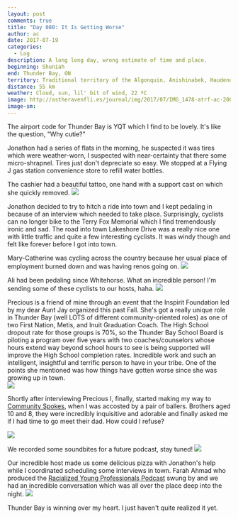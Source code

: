 ```yaml
---
layout: post
comments: true
title: "Day 080: It Is Getting Worse"
author: ac
date: 2017-07-19
categories:
  - Log
description: A long long day, wrong estimate of time and place.
beginning: Shuniah
end: Thunder Bay, ON
territory: Traditional territory of the Algonquin, Anishinabek, Haudenosaunee, Ojibway, Odawa and Cree
distance: 55 km
weather: Cloud, sun, lil' bit of wind, 22 ºC
image: http://astheravenfli.es/journal/img/2017/07/IMG_1478-atrf-ac-2000-web.jpg
image-sm:
---
```


The airport code for Thunder Bay is YQT which I find to be lovely. It's like the question, "Why cutie?"

Jonathon had a series of flats in the morning, he suspected it was tires which were weather-worn, I suspected with near-certainty that there some micro-shrapnel. Tires just don't depreciate so easy. We stopped at a Flying J gas station convenience store to refill water bottles. 

The cashier had a beautiful tattoo, one hand with a support cast on which she quickly removed.
<img src="http://astheravenfli.es/journal/img/2017/07/IMG_1435-atrf-ac-2000-web.jpg">

Jonathon decided to try to hitch a ride into town and I kept pedaling in because of an interview which needed to take place. Surprisingly, cyclists can no longer bike to the Terry Fox Memorial which I find tremendously ironic and sad. The road into town Lakeshore Drive was a really nice one with little traffic and quite a few interesting cyclists. It was windy though and felt like forever before I got into town.

Mary-Catherine was cycling across the country because her usual place of employment burned down and was having renos going on.
<img src="http://astheravenfli.es/journal/img/2017/07/IMG_1438-atrf-ac-2000-web.jpg">

Ali had been pedaling since Whitehorse. What an incredible person! I'm sending some of these cyclists to our hosts, haha. 
<img src="http://astheravenfli.es/journal/img/2017/07/IMG_1441-atrf-ac-2000-web.jpg">

Precious is a friend of mine through an event that the Inspirit Foundation led by my dear Aunt Jay organized this past Fall. She's got a really unique role in Thunder Bay (well LOTS of different community-oriented roles) as one of two First Nation, Metis, and Inuit Graduation Coach. The High School dropout rate for those groups is 70%, so the Thunder Bay School Board is piloting a program over five years with two coaches/counselors whose hours extend way beyond school hours to see is being supported will improve the High School completion rates. Incredible work and such an intelligent, insightful and terrific person to have in your tribe. One of the points she mentioned was how things have gotten worse since she was growing up in town.  
<img src="http://astheravenfli.es/journal/img/2017/07/IMG_1454-atrf-ac-2000-web.jpg">

Shortly after interviewing Precious I, finally, started making my way to [Community Spokes](https://www.facebook.com/communityspokes/?fref=mentions), when I was accosted by a pair of ballers. Brothers aged 10 and 8, they were incredibly inquisitive and adorable and finally asked me if I had time to go meet their dad. How could I refuse?

<img src="http://astheravenfli.es/journal/img/2017/07/IMG_1460-atrf-ac-2000-web.jpg">

We recorded some soundbites for a future podcast, stay tuned! 
<img src="http://astheravenfli.es/journal/img/2017/07/IMG_1468-atrf-ac-2000-web.jpg">

Our incredible host made us some delicious pizza with Jonathon's help while I coordinated scheduling some interviews in town. Farah Ahmad who produced the [Racialized Young Professionals Podcast](https://www.facebook.com/RacializedYoungProfessionals/posts/1812100602341668) swung by and we had an incredible conversation which was all over the place deep into the night.
<img src="http://astheravenfli.es/journal/img/2017/07/IMG_1520-atrf-ac-2000-web.jpg">

Thunder Bay is winning over my heart. I just haven't quite realized it yet.